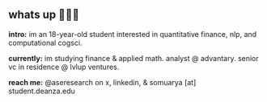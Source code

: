 ## whats up 🙋🏽‍♂️

**intro:** im an 18-year-old student interested in quantitative finance, nlp, and computational cogsci.

**currently:** im studying finance & applied math. analyst @ advantary. senior vc in residence @ lvlup ventures. 

**reach me:** @aseresearch on x, linkedin, & somuarya [at] student.deanza.edu
